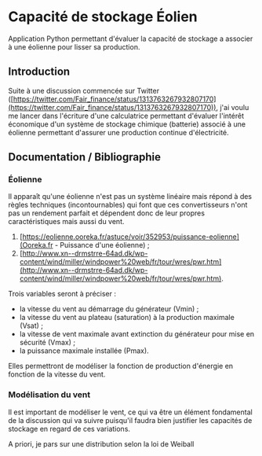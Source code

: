 # Capacité de stockage Éolien

Application Python permettant d'évaluer la capacité de stockage a associer à une éolienne pour lisser sa production.

## Introduction

Suite à une discussion commencée sur Twitter ([https://twitter.com/Fair_finance/status/1313763267932807170](https://twitter.com/Fair_finance/status/1313763267932807170)), j'ai voulu me lancer dans l'écriture d'une calculatrice permettant d'évaluer l'intérêt économique d'un système de stockage chimique (batterie) associé à une éolienne permettant d'assurer une production continue d'électricité.

## Documentation / Bibliographie

### Éolienne 
Il apparaît qu'une éolienne n'est pas un système linéaire mais répond à des règles techniques (incontournables) qui font que ces convertisseurs n'ont pas un rendement parfait et dépendent donc de leur propres caractéristiques mais aussi du vent.

1. [https://eolienne.ooreka.fr/astuce/voir/352953/puissance-eolienne](Ooreka.fr - Puissance d'une éolienne) ;
2. [http://www.xn--drmstrre-64ad.dk/wp-content/wind/miller/windpower%20web/fr/tour/wres/pwr.htm](http://www.xn--drmstrre-64ad.dk/wp-content/wind/miller/windpower%20web/fr/tour/wres/pwr.htm).

Trois variables seront à préciser :

* la vitesse du vent au démarrage du générateur (Vmin) ;
* la vitesse du vent au plateau (saturation) à la production maximale (Vsat) ;
* la vitesse de vent maximale avant extinction du générateur pour mise en sécurité (Vmax) ;
* la puissance maximale installée (Pmax).

Elles permettront de modéliser la fonction de production d'énergie en fonction de la vitesse du vent.

### Modélisation du vent
Il est important de modéliser le vent, ce qui va être un élément fondamental de la discussion qui va suivre puisqu'il faudra bien justifier les capacités de stockage en regard de ces variations.




A priori, je pars sur une distribution selon la loi de Weiball




